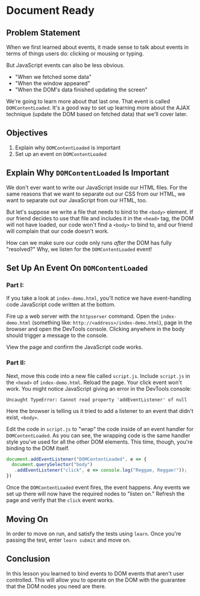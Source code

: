 # Document Ready

## Problem Statement

When we first learned about events, it made sense to talk about events in terms
of things users do: clicking or mousing or typing.

But JavaScript events can also be less obvious.

* "When we fetched some data"
* "When the window appeared"
* "When the DOM's data finished updating the screen"

We're going to learn more about that last one. That event is called
`DOMContentLoaded`. It's a good way to set up learning more about the AJAX
technique (update the DOM based on fetched data) that we'll cover later.

## Objectives

1. Explain why `DOMContentLoaded` is important
2. Set up an event on `DOMContentLoaded`

## Explain Why `DOMContentLoaded` Is Important

We don't ever want to write our JavaScript inside our HTML files.  For the
same reasons that we want to separate out our CSS from our HTML, we want to
separate out our JavaScript from our HTML, too.

But let's suppose we write a file that needs to bind to the `<body>` element.
If our friend decides to use that file and includes it in the `<head>` tag, the
DOM will not have loaded, our code won't find a `<body>` to bind to, and our
friend will complain that our code doesn't work.



How can we make sure our code only runs _after_ the DOM has fully "resolved?"
Why, we listen for the `DOMContentLoaded` event!

## Set Up An Event On `DOMContentLoaded`

### Part I:

If you take a look at `index-demo.html`, you'll notice we have event-handling code
JavaScript code written at the bottom.

Fire up a web server with the `httpserver` command. Open the `index-demo.html`
(something like: `http://<address>/index-demo.html`), page in the browser and
open the DevTools console. Clicking anywhere in the body should trigger a
message to the console.

View the page and confirm the JavaScript code works.

### Part II:

Next, move this code into a new file called `script.js`. Include `script.js` in
the `<head>` of `index-demo.html`. Reload the page. Your click event won't
work. You might notice JavaScript giving an error in the DevTools console:

```text
Uncaught TypeError: Cannot read property 'addEventListener' of null
```

Here the browser is telling us it tried to add a listener to an event that
didn't exist, `<body>`.

Edit the code in `script.js` to "wrap" the code inside of an event handler for
`DOMContentLoaded`. As you can see, the wrapping code is the
same handler style you've used for all the other DOM elements. This time,
though, you're binding to the DOM itself.

```js
document.addEventListener("DOMContentLoaded", e => {
  document.querySelector("body")
   .addEventListener("click", e => console.log("Reggae, Reggae!"));
})
```

Once the `DOMContentLoaded` event fires, the event happens. Any events we set
up there will now have the required nodes to "listen on." Refresh the page and 
verify that the `click` event works.

## Moving On

In order to move on run, and satisfy the tests using `learn`. Once you're passing the
test, enter `learn submit` and move on.

## Conclusion

In this lesson you learned to bind events to DOM events that aren't user
controlled. This will allow you to operate on the DOM with the guarantee that
the DOM nodes you need are there.
